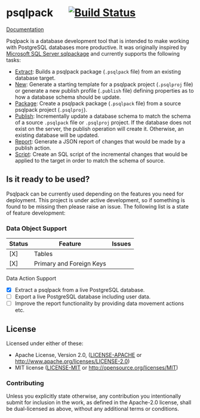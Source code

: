 # psqlpack &emsp; [![Build Status]][travis]

[Build Status]: https://api.travis-ci.org/paupino/psqlpack.svg?branch=master
[travis]: https://travis-ci.org/paupino/psqlpack

[Documentation](docs/index.md)

Psqlpack is a database development tool that is intended to make working with PostgreSQL databases more productive. It was originally inspired by [Microsoft SQL Server sqlpackage](https://docs.microsoft.com/en-us/sql/tools/sqlpackage?view=sql-server-2017) and currently supports the following tasks:

* [Extract](#extract-action): Builds a psqlpack package (`.psqlpack` file) from an existing database target.
* [New](#new-action): Generate a starting template for a psqlpack project (`.psqlproj` file) or generate a new publish profile (`.publish` file) defining properties as to how a database schema should be update.
* [Package](#package-action): Create a psqlpack package (`.psqlpack` file) from a source psqlpack project (`.psqlproj`).
* [Publish](#publish-action): Incrementally update a database schema to match the schema of a source `.psqlpack` file or `.psqlproj` project.  If the database does not exist on the server, the publish operation will create it. Otherwise, an existing database will be updated.
* [Report](#report-action): Generate a JSON report of changes that would be made by a publish action.
* [Script](#script-action): Create an SQL script of the incremental changes that would be applied to the target in order to match the schema of source.

## Is it ready to be used?

Psqlpack can be currently used depending on the features you need for deployment. This project is under active development, so if something is found to be missing then please raise an issue. The following list is a state of feature development:

### Data Object Support

| Status | Feature | Issues |
|--------|---------|--------|
| [X]    | Tables  |        |
| [X]    | Primary and Foreign Keys  |        |

Data Action Support
* [X] Extract a psqlpack from a live PostgreSQL database.
* [ ] Export a live PostgreSQL database including user data.
* [ ] Improve the report functionality by providing data movement actions etc.

## License

Licensed under either of these:

 * Apache License, Version 2.0, ([LICENSE-APACHE](LICENSE-APACHE) or
   http://www.apache.org/licenses/LICENSE-2.0)
 * MIT license ([LICENSE-MIT](LICENSE-MIT) or
   http://opensource.org/licenses/MIT)

### Contributing

Unless you explicitly state otherwise, any contribution you intentionally submit
for inclusion in the work, as defined in the Apache-2.0 license, shall be
dual-licensed as above, without any additional terms or conditions.